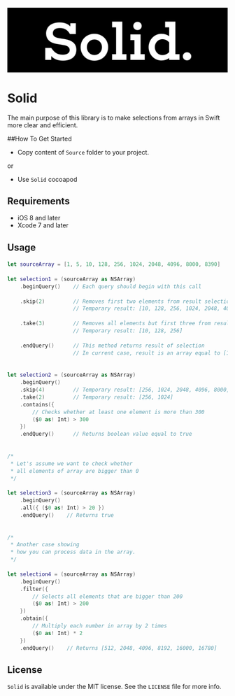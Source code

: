 <p align="center" >
<img src="https://github.com/igormatyushkin014/Solid/blob/master/Logo/logo-1024-300.png" alt="Solid" title="Solid">
</p>

# Solid

The main purpose of this library is to make selections from arrays in Swift more clear and efficient.

##How To Get Started

- Copy content of `Source` folder to your project.

or

- Use `Solid` cocoapod

## Requirements

* iOS 8 and later
* Xcode 7 and later

## Usage

```swift
let sourceArray = [1, 5, 10, 128, 256, 1024, 2048, 4096, 8000, 8390]

let selection1 = (sourceArray as NSArray)
    .beginQuery()    // Each query should begin with this call

    .skip(2)         // Removes first two elements from result selection
                     // Temporary result: [10, 128, 256, 1024, 2048, 4096, 8000, 8390]

    .take(3)         // Removes all elements but first three from result selection
                     // Temporary result: [10, 128, 256]

    .endQuery()      // This method returns result of selection
                     // In current case, result is an array equal to [10, 128, 256]


let selection2 = (sourceArray as NSArray)
    .beginQuery()
    .skip(4)         // Temporary result: [256, 1024, 2048, 4096, 8000, 8390]
    .take(2)         // Temporary result: [256, 1024]
    .contains({
        // Checks whether at least one element is more than 300
        ($0 as! Int) > 300
    })
    .endQuery()      // Returns boolean value equal to true


/*
 * Let's assume we want to check whether
 * all elements of array are bigger than 0
 */

let selection3 = (sourceArray as NSArray)
    .beginQuery()
    .all({ ($0 as! Int) > 20 })
    .endQuery()    // Returns true


/*
 * Another case showing
 * how you can process data in the array.
 */

let selection4 = (sourceArray as NSArray)
    .beginQuery()
    .filter({
        // Selects all elements that are bigger than 200
        ($0 as! Int) > 200
    })
    .obtain({
        // Multiply each number in array by 2 times
        ($0 as! Int) * 2
    })
    .endQuery()    // Returns [512, 2048, 4096, 8192, 16000, 16780]
```

## License

`Solid` is available under the MIT license. See the `LICENSE` file for more info.

